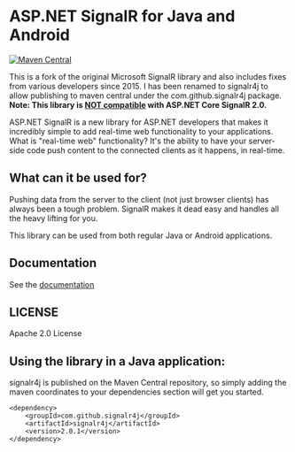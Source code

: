 # ASP.NET SignalR for Java and Android
[![Maven Central](https://maven-badges.herokuapp.com/maven-central/com.github.signalr4j/signalr4j/badge.svg?style=plastic)](https://maven-badges.herokuapp.com/maven-central/com.github.signalr4j/signalr4j)

This is a fork of the original Microsoft SignalR library and also includes fixes from various developers since 2015.  I has been renamed to signalr4j to allow publishing to maven central under the com.github.signalr4j package.
**Note: This library is [NOT compatible](https://github.com/aspnet/SignalR/issues/883#issuecomment-336499189) with ASP.NET Core SignalR 2.0.**

ASP.NET SignalR is a new library for ASP.NET developers that makes it incredibly simple to add real-time web functionality to your applications. What is "real-time web" functionality? It's the ability to have your server-side code push content to the connected clients as it happens, in real-time.

## What can it be used for?
Pushing data from the server to the client (not just browser clients) has always been a tough problem. SignalR makes 
it dead easy and handles all the heavy lifting for you.

This library can be used from both regular Java or Android applications.

## Documentation
See the [documentation](http://asp.net/signalr)
	
## LICENSE
Apache 2.0 License

## Using the library in a Java application:

signalr4j is published on the Maven Central repository, so simply adding the maven coordinates to your dependencies section will get you started.  

```
<dependency>
    <groupId>com.github.signalr4j</groupId>
    <artifactId>signalr4j</artifactId>
    <version>2.0.1</version>
</dependency>
```




